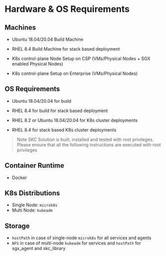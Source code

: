 # Hardware & OS Requirements

## Machines

* Ubuntu 18.04/20.04 Build Machine

* RHEL 8.4 Build Machine for stack based deployment

* K8s control-plane Node Setup on CSP (VMs/Physical Nodes + SGX enabled Physical Nodes)

* K8s control-plane Setup on Enterprise (VMs/Physical Nodes)

## OS Requirements

* Ubuntu 18.04/20.04 for build

* RHEL 8.4 for build for stack based deployment

* RHEL 8.2 or Ubuntu 18.04/20.04 for K8s cluster deployments

* RHEL 8.4 for stack based K8s cluster deployments 

> Note 
    SKC Solution is built, installed and tested with root privileges. Please ensure that all the following instructions are executed with root privileges

## Container Runtime

* Docker

## K8s Distributions

* Single Node: `microk8s`
* Multi Node: `kubeadm`

## Storage

* `hostPath` in case of single-node `microk8s` for all services and agents
* `NFS` in case of multi-node `kubeadm` for services and `hostPath` for sgx_agent and skc_library

